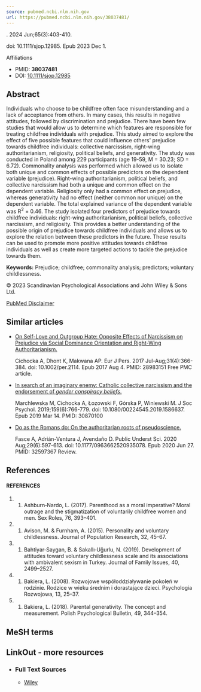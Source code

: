 ```yaml
---
source: pubmed.ncbi.nlm.nih.gov
url: https://pubmed.ncbi.nlm.nih.gov/38037481/
---
```


. 2024 Jun;65(3):403-410.

doi: 10.1111/sjop.12985. Epub 2023 Dec 1.

Affiliations

-   PMID: **38037481**
-   DOI: [10.1111/sjop.12985](https://doi.org/10.1111/sjop.12985)

## Abstract

Individuals who choose to be childfree often face misunderstanding and a lack of acceptance from others. In many cases, this results in negative attitudes, followed by discrimination and prejudice. There have been few studies that would allow us to determine which features are responsible for treating childfree individuals with prejudice. This study aimed to explore the effect of five possible features that could influence others' prejudice towards childfree individuals: collective narcissism, right-wing authoritarianism, religiosity, political beliefs, and generativity. The study was conducted in Poland among 229 participants (age 19-59, M = 30.23; SD = 6.72). Commonality analysis was performed which allowed us to isolate both unique and common effects of possible predictors on the dependent variable (prejudice). Right-wing authoritarianism, political beliefs, and collective narcissism had both a unique and common effect on the dependent variable. Religiosity only had a common effect on prejudice, whereas generativity had no effect (neither common nor unique) on the dependent variable. The total explained variance of the dependent variable was R<sup>2</sup> = 0.46. The study isolated four predictors of prejudice towards childfree individuals: right-wing authoritarianism, political beliefs, collective narcissism, and religiosity. This provides a better understanding of the possible origin of prejudice towards childfree individuals and allows us to explore the relation between these predictors in the future. These results can be used to promote more positive attitudes towards childfree individuals as well as create more targeted actions to tackle the prejudice towards them.

**Keywords:** Prejudice; childfree; commonality analysis; predictors; voluntary childlessness.

© 2023 Scandinavian Psychological Associations and John Wiley & Sons Ltd.

[PubMed Disclaimer](https://pubmed.ncbi.nlm.nih.gov/disclaimer/)

## Similar articles

-   [On Self-Love and Outgroup Hate: Opposite Effects of Narcissism on Prejudice via Social Dominance Orientation and Right-Wing Authoritarianism.](https://pubmed.ncbi.nlm.nih.gov/28983151/)
    
    Cichocka A, Dhont K, Makwana AP. Eur J Pers. 2017 Jul-Aug;31(4):366-384. doi: 10.1002/per.2114. Epub 2017 Aug 4. PMID: 28983151 Free PMC article.
    

-   [In search of an imaginary enemy: Catholic collective narcissism and the endorsement of _gender conspiracy beliefs_.](https://pubmed.ncbi.nlm.nih.gov/30870100/)
    
    Marchlewska M, Cichocka A, Łozowski F, Górska P, Winiewski M. J Soc Psychol. 2019;159(6):766-779. doi: 10.1080/00224545.2019.1586637. Epub 2019 Mar 14. PMID: 30870100
    
-   [Do as the Romans do: On the authoritarian roots of pseudoscience.](https://pubmed.ncbi.nlm.nih.gov/32597367/)
    
    Fasce A, Adrián-Ventura J, Avendaño D. Public Underst Sci. 2020 Aug;29(6):597-613. doi: 10.1177/0963662520935078. Epub 2020 Jun 27. PMID: 32597367 Review.
    

## References

#### REFERENCES

1.  1.  Ashburn‐Nardo, L. (2017). Parenthood as a moral imperative? Moral outrage and the stigmatization of voluntarily childfree women and men. Sex Roles, 76, 393–401.
2.  1.  Avison, M. & Furnham, A. (2015). Personality and voluntary childlessness. Journal of Population Research, 32, 45–67.
3.  1.  Bahtiyar‐Saygan, B. & Sakallı‐Uğurlu, N. (2019). Development of attitudes toward voluntary childlessness scale and its associations with ambivalent sexism in Turkey. Journal of Family Issues, 40, 2499–2527.
4.  1.  Bakiera, L. (2008). Rozwojowe współoddziaływanie pokoleń w rodzinie. Rodzice w wieku średnim i dorastające dzieci. Psychologia Rozwojowa, 13, 25–37.
5.  1.  Bakiera, L. (2018). Parental generativity. The concept and measurement. Polish Psychological Bulletin, 49, 344–354.

## MeSH terms

## LinkOut - more resources

-   ### Full Text Sources
    
    -   [Wiley](https://doi.org/10.1111/sjop.12985)
